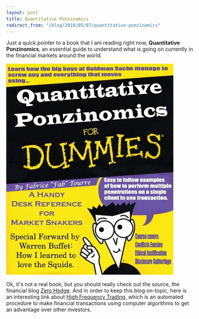 ```yaml
---
layout: post
title: Quantitative Ponzinomics
redirect_from: "/blog/2010/05/07/quantitative-ponzinomics"
---
```


<p>
Just a quick pointer to a book that I am reading right now,
<strong>Quantitative Ponzinomics</strong>, an essential guide to
understand what is going on currently in the financial markets around
the world.
</p>


<img src="/images/quantitative-ponzinomics.jpg"
    alt="Quantitative Ponzinomics">


<p>
Ok, it's not a real book, but you should really check out the source,
the financial blog <a href="http://www.zerohedge.com">Zero Hedge</a>.
And in order to keep this blog on-topic, here is an interesting link
about <a href="http://www.wikinvest.com/wiki/High-Frequency_Trading_(HFT)">
  High Frequency Trading</a>, which is an automated procedure to
make financial transactions using computer algorithms to get an
advantage over other investors.
</p>
